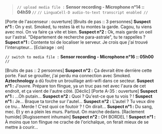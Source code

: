 ﻿> `// upload media file :` **Sensor recording - Microphone n°14 :: 04h59** `//`
> `// LinguaCell-D audio-to-text transcript enabled //`

[Porte de l'ascenseur : ouverture]
[Bruits de pas :: 3 personnes]
**Suspect n°1 :** On y est. Smoked, tu restes là et tu montes la garde. Cagou, tu viens avec moi. On va faire ça vite et bien.
**Suspect n°2 :** Ok, mais garde un oeil sur l'astral. "Département de recherche para-astrale", tu te rappelles ?
**Supect n°1 :** Contente toi de localiser le serveur. Je crois que j'ai trouvé l'interupteur...
[Eclairage : on]

`// switch to media file :` **Sensor recording - Microphone n°16 :: 05h00** `//`

[Bruits de pas :: 2 personnes]
**Suspect n°2 :** Ça devrait être derrière cette porte. Faut se grouiller, j'ai perdu ma connection avec Smoked. **Aztechnology** a dû foutre un brouillage anti-wifi dans ce secteur.
**Suspect n°1 :** J'ouvre. Prépare ton flingue, ya un truc pas net avec l'aura de cet endroit, et ça vient de l'autre côté.
[Déclic]
[Porte A-35 : ouverture]
**Suspect n°1 :** ...Oh putain...
**Suspect n°2 :** Quoi ? Qu'est-ce que tu vois ? !
**Suspect n°1 :** Je... Braque ta torche sur l'autel...
**Suspect n°2 :** L'autel ? Tu veux dire ce tru... Merde ! C'est quoi ce foutoir ? ! On dirait...
**Suspect n°1 :** Du sang, mec. Et y en a plein les murs. Partout. On marche dedans.
[Raclement humide]
[Rugissement inhumain]
**Suspect n°2 :** OH BORDEL !
**Suspect n°1 :** À moins que ton flingue ne crache de l'orichalque, on ferait mieux de se mettre à courir...
